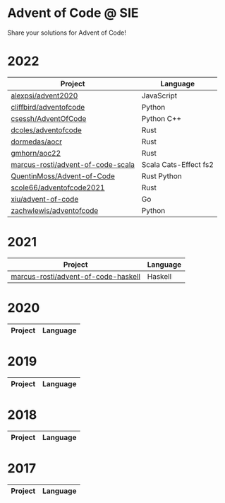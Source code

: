 # Advent of Code @ SIE

Share your solutions for Advent of Code!

# 2022

| Project | Language |
| ------- |--------- |
| [alexpsi/advent2020](https://github.com/alexpsi/advent2020) | JavaScript |
| [cliffbird/adventofcode](https://github.com/cliffbird/adventofcode) | Python |
| [csessh/AdventOfCode](https://github.com/csessh/AdventOfCode) | Python C++ |
| [dcoles/adventofcode](https://dcoles/adventofcode) | Rust |
| [dormedas/aocr](https://github.com/dormedas/aocr) | Rust |
| [gmhorn/aoc22](https://github.com/gmhorn/aoc22) | Rust |
| [marcus-rosti/advent-of-code-scala](http://github.com/marcus-rosti/advent-of-code-scala) | Scala Cats-Effect fs2 |
| [QuentinMoss/Advent-of-Code](https://github.com/QuentinMoss/Advent-of-Code) | Rust Python |
| [scole66/adventofcode2021](https://github.com/scole66/adventofcode2021) | Rust |
| [xiu/advent-of-code](https://github.com/xiu/advent-of-code) | Go |
| [zachwlewis/adventofcode](https://github.com/zachwlewis/adventofcode) | Python |

# 2021

| Project | Language |
| ------- |--------- |
| [marcus-rosti/advent-of-code-haskell](https://github.com/Marcus-Rosti/advent-of-code-haskell) | Haskell |

# 2020

| Project | Language |
| ------- |--------- |

# 2019

| Project | Language |
| ------- |--------- |

# 2018

| Project | Language |
| ------- |--------- |

# 2017

| Project | Language |
| ------- |--------- |
